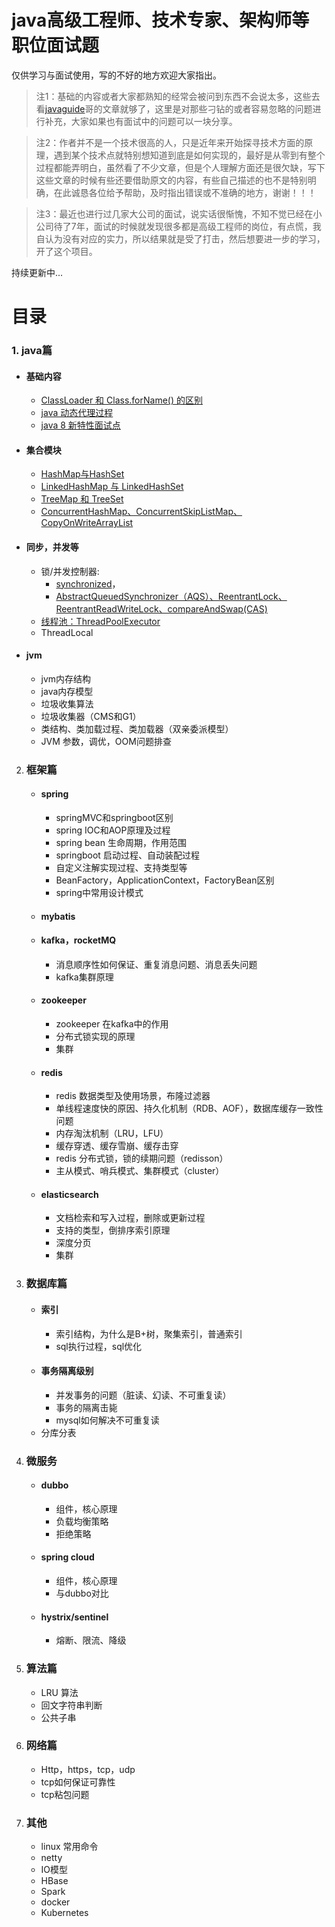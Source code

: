 # java高级工程师、技术专家、架构师等职位面试题
 

仅供学习与面试使用，写的不好的地方欢迎大家指出。

> 注1：基础的内容或者大家都熟知的经常会被问到东西不会说太多，这些去看[javaguide](https://github.com/Snailclimb/JavaGuide)哥的文章就够了，这里是对那些刁钻的或者容易忽略的问题进行补充，大家如果也有面试中的问题可以一块分享。

> 注2：作者并不是一个技术很高的人，只是近年来开始探寻技术方面的原理，遇到某个技术点就特别想知道到底是如何实现的，最好是从零到有整个过程都能弄明白，虽然看了不少文章，但是个人理解方面还是很欠缺，写下这些文章的时候有些还要借助原文的内容，有些自己描述的也不是特别明确，在此诚恳各位给予帮助，及时指出错误或不准确的地方，谢谢！！！

> 注3：最近也进行过几家大公司的面试，说实话很惭愧，不知不觉已经在小公司待了7年，面试的时候就发现很多都是高级工程师的岗位，有点慌，我自认为没有对应的实力，所以结果就是受了打击，然后想要进一步的学习，开了这个项目。

持续更新中...

# 目录
### 1. java篇
   - #### 基础内容
     - [ClassLoader 和 Class.forName() 的区别](https://gitee.com/javajov/java-senior-engineer-interview/blob/master/java%E5%9F%BA%E7%A1%80/classloader%E5%92%8Cclassforname.md)
     - [java 动态代理过程](https://gitee.com/javajov/java-senior-engineer-interview/blob/master/java%E5%9F%BA%E7%A1%80/%E5%8A%A8%E6%80%81%E4%BB%A3%E7%90%86.md)
     - [java 8 新特性面试点](https://gitee.com/javajov/java-senior-engineer-interview/blob/master/java%E5%9F%BA%E7%A1%80/java8.md)

   - #### 集合模块
      - [HashMap与HashSet](https://gitee.com/javajov/java-senior-engineer-interview/blob/master/collection/HashMap.md)
      - [LinkedHashMap 与 LinkedHashSet](https://gitee.com/javajov/java-senior-engineer-interview/blob/master/collection/LinkedHashMap.md)
      - [TreeMap 和 TreeSet](https://gitee.com/javajov/java-senior-engineer-interview/blob/master/collection/TreeMap.md)
      - [ConcurrentHashMap、ConcurrentSkipListMap、CopyOnWriteArrayList](https://gitee.com/javajov/java-senior-engineer-interview/blob/master/collection/ConcurrentHashMap.md)
   - #### 同步，并发等
      - 锁/并发控制器:
        - [synchronized](https://gitee.com/javajov/java-senior-engineer-interview/blob/master/sync/synchronized.md)，
        - [AbstractQueuedSynchronizer（AQS）、ReentrantLock、ReentrantReadWriteLock、compareAndSwap(CAS)](https://gitee.com/javajov/java-senior-engineer-interview/blob/master/sync/aqs.md)
      - [线程池：ThreadPoolExecutor](https://gitee.com/javajov/java-senior-engineer-interview/blob/master/sync/ThreadPoolExecutor.md)
      - ThreadLocal
   - #### jvm
     - jvm内存结构
     - java内存模型
     - 垃圾收集算法
     - 垃圾收集器（CMS和G1）
     - 类结构、类加载过程、类加载器（双亲委派模型）
     - JVM 参数，调优，OOM问题排查

2. ### 框架篇
   - #### spring
      - springMVC和springboot区别
      - spring IOC和AOP原理及过程
      - spring bean 生命周期，作用范围
      - springboot 启动过程、自动装配过程
      - 自定义注解实现过程、支持类型等
      - BeanFactory，ApplicationContext，FactoryBean区别
      - spring中常用设计模式 
   - #### mybatis
   - #### kafka，rocketMQ
     - 消息顺序性如何保证、重复消息问题、消息丢失问题
     - kafka集群原理
   - #### zookeeper
     - zookeeper 在kafka中的作用
     - 分布式锁实现的原理
     - 集群

   - #### redis
     - redis 数据类型及使用场景，布隆过滤器
     - 单线程速度快的原因、持久化机制（RDB、AOF），数据库缓存一致性问题
     - 内存淘汰机制（LRU，LFU）
     - 缓存穿透、缓存雪崩、缓存击穿
     - redis 分布式锁，锁的续期问题（redisson）
     - 主从模式、哨兵模式、集群模式（cluster）
     
   - #### elasticsearch
     - 文档检索和写入过程，删除或更新过程
     - 支持的类型，倒排序索引原理
     - 深度分页
     - 集群

3. ### 数据库篇
   - #### 索引
     - 索引结构，为什么是B+树，聚集索引，普通索引
     - sql执行过程，sql优化
   - #### 事务隔离级别
     - 并发事务的问题（脏读、幻读、不可重复读）
     - 事务的隔离击毙
     - mysql如何解决不可重复读
   - 分库分表

4. ### 微服务
   - #### dubbo
     - 组件，核心原理
     - 负载均衡策略
     - 拒绝策略
   - #### spring cloud
     - 组件，核心原理
     - 与dubbo对比
   - #### hystrix/sentinel
     - 熔断、限流、降级
5. ### 算法篇
   - LRU 算法
   - 回文字符串判断
   - 公共子串
6. ### 网络篇
   - Http，https，tcp，udp
   - tcp如何保证可靠性
   - tcp粘包问题

7. ### 其他
   - linux 常用命令
   - netty
   - IO模型
   - HBase
   - Spark
   - docker
   - Kubernetes

